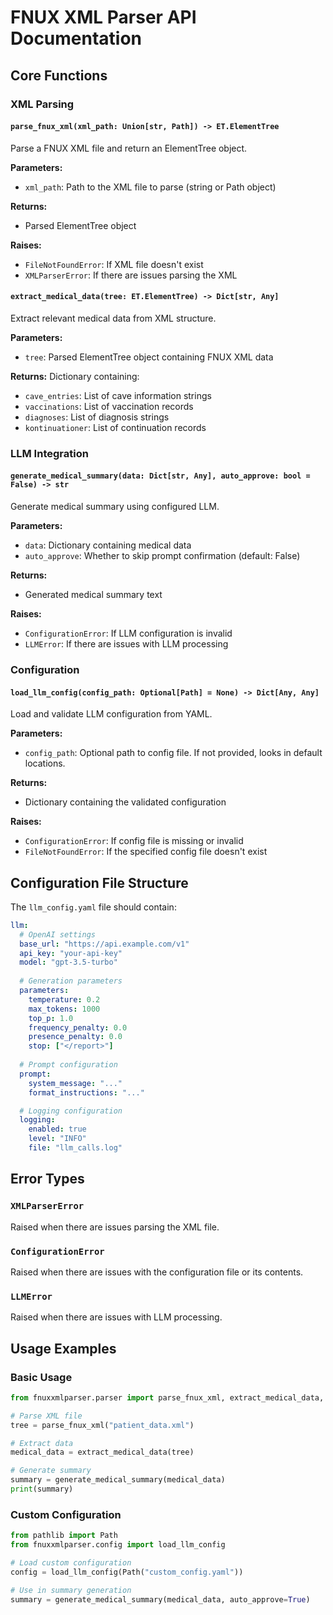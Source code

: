 # FNUX XML Parser API Documentation

## Core Functions

### XML Parsing

#### `parse_fnux_xml(xml_path: Union[str, Path]) -> ET.ElementTree`
Parse a FNUX XML file and return an ElementTree object.

**Parameters:**
- `xml_path`: Path to the XML file to parse (string or Path object)

**Returns:**
- Parsed ElementTree object

**Raises:**
- `FileNotFoundError`: If XML file doesn't exist
- `XMLParserError`: If there are issues parsing the XML

#### `extract_medical_data(tree: ET.ElementTree) -> Dict[str, Any]`
Extract relevant medical data from XML structure.

**Parameters:**
- `tree`: Parsed ElementTree object containing FNUX XML data

**Returns:**
Dictionary containing:
- `cave_entries`: List of cave information strings
- `vaccinations`: List of vaccination records
- `diagnoses`: List of diagnosis strings
- `kontinuationer`: List of continuation records

### LLM Integration

#### `generate_medical_summary(data: Dict[str, Any], auto_approve: bool = False) -> str`
Generate medical summary using configured LLM.

**Parameters:**
- `data`: Dictionary containing medical data
- `auto_approve`: Whether to skip prompt confirmation (default: False)

**Returns:**
- Generated medical summary text

**Raises:**
- `ConfigurationError`: If LLM configuration is invalid
- `LLMError`: If there are issues with LLM processing

### Configuration

#### `load_llm_config(config_path: Optional[Path] = None) -> Dict[Any, Any]`
Load and validate LLM configuration from YAML.

**Parameters:**
- `config_path`: Optional path to config file. If not provided, looks in default locations.

**Returns:**
- Dictionary containing the validated configuration

**Raises:**
- `ConfigurationError`: If config file is missing or invalid
- `FileNotFoundError`: If the specified config file doesn't exist

## Configuration File Structure

The `llm_config.yaml` file should contain:

```yaml
llm:
  # OpenAI settings
  base_url: "https://api.example.com/v1"
  api_key: "your-api-key"
  model: "gpt-3.5-turbo"
  
  # Generation parameters
  parameters:
    temperature: 0.2
    max_tokens: 1000
    top_p: 1.0
    frequency_penalty: 0.0
    presence_penalty: 0.0
    stop: ["</report>"]
    
  # Prompt configuration
  prompt:
    system_message: "..."
    format_instructions: "..."

  # Logging configuration
  logging:
    enabled: true
    level: "INFO"
    file: "llm_calls.log"
```

## Error Types

### `XMLParserError`
Raised when there are issues parsing the XML file.

### `ConfigurationError`
Raised when there are issues with the configuration file or its contents.

### `LLMError`
Raised when there are issues with LLM processing.

## Usage Examples

### Basic Usage
```python
from fnuxxmlparser.parser import parse_fnux_xml, extract_medical_data, generate_medical_summary

# Parse XML file
tree = parse_fnux_xml("patient_data.xml")

# Extract data
medical_data = extract_medical_data(tree)

# Generate summary
summary = generate_medical_summary(medical_data)
print(summary)
```

### Custom Configuration
```python
from pathlib import Path
from fnuxxmlparser.config import load_llm_config

# Load custom configuration
config = load_llm_config(Path("custom_config.yaml"))

# Use in summary generation
summary = generate_medical_summary(medical_data, auto_approve=True)
